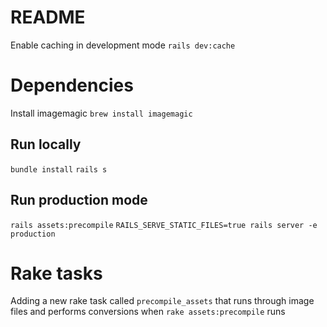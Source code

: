 # README

Enable caching in development mode
`rails dev:cache`

# Dependencies

Install imagemagic
`brew install imagemagic`

## Run locally
`bundle install`
`rails s`

## Run production mode
`rails assets:precompile`
`RAILS_SERVE_STATIC_FILES=true rails server -e production`

# Rake tasks
Adding a new rake task called `precompile_assets` that runs through image files and performs conversions when `rake assets:precompile` runs